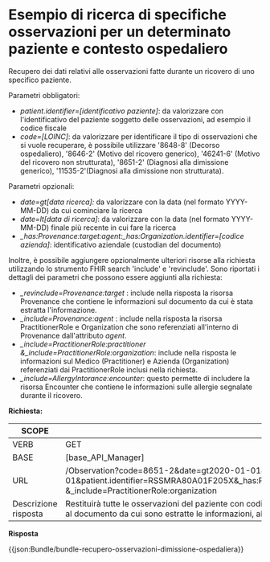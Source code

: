 # Esempio di ricerca di specifiche osservazioni per un determinato paziente e contesto ospedaliero

Recupero dei dati relativi alle osservazioni fatte durante un ricovero di uno specifico paziente.

Parametri obbligatori:
- *patient.identifier=[identificativo paziente]*: da valorizzare con l'identificativo del paziente soggetto delle osservazioni, ad esempio il codice fiscale
- *code=[LOINC]*: da valorizzare per identificare il tipo di osservazioni che si vuole recuperare, è possibile utilizzare '8648-8' (Decorso ospedaliero), '8646-2' (Motivo del ricovero generico), '46241-6' (Motivo del ricovero non strutturata), '8651-2' (Diagnosi alla dimissione generico), '11535-2'(Diagnosi alla dimissione non strutturata).


Parametri opzionali:
- *date=gt[data ricerca]:* da valorizzare con la data (nel formato YYYY-MM-DD) da cui cominciare la ricerca
- *date=lt[data di ricerca]*: da valorizzare con la data (nel formato YYYY-MM-DD) finale più recente in cui fare la ricerca
- *_has:Provenance:target:agent:_has:Organization.identifier=[codice azienda]*: identificativo aziendale (custodian del documento)

Inoltre, è possibile aggiungere opzionalmente ulteriori risorse alla richiesta utilizzando lo strumento FHIR search 'include' e 'revinclude'. Sono riportati i dettagli dei parametri che possono essere aggiunti alla richiesta:
- *_revinclude=Provenance:target* : include nella risposta la risorsa Provenance che contiene le informazioni sul documento da cui è stata estratta l'informazione.
- *_include=Provenance:agent* : include nella risposta la risorsa PractitionerRole e Organization che sono referenziati all'interno di Provenance dall'attributo *agent*. 
- *_include=PractitionerRole:practitioner &_include=PractitionerRole:organization*: include nella risposta le informazioni sul Medico (Practitioner) e Azienda (Organization) referenziati dai PractitionerRole inclusi nella richiesta.
- *_include=AllergyIntorance:encounter*: questo permette di includere la risorsa Encounter che contiene le informazioni sulle allergie segnalate durante il ricovero.

**Richiesta:** 

| SCOPE |  Ricerca esame specifico di laboratorio per un determinato paziente e informazioni di contesto |
|---|---|
| VERB | GET |
| BASE | [base_API_Manager]    |
| URL | /Observation?code=8651-2&date=gt2020-01-01&date=lt2025-01-01&patient.identifier=RSSMRA80A01F205X&_has:Provenance:target:agent:_has:Organization.identifier=030712&_revinclude=Provenance:target&_include=observation:patient&_include=Observation:encounter&_include=PractitionerRole:practitioner &_include=PractitionerRole:organization |
|Descrizione risposta | Restituirà tutte le osservazioni del paziente con codice fiscale RSSMRA80A01F205X e in regime di dimissione ospedaliera, insieme alle informazioni del paziente, <br> al documento da cui sono estratte le informazioni, al medico e all'organizzazione responsabili dell'osservazione e all'evento clinico in cui sono state prodotte. |

**Risposta**

{{json:Bundle/bundle-recupero-osservazioni-dimissione-ospedaliera}}
